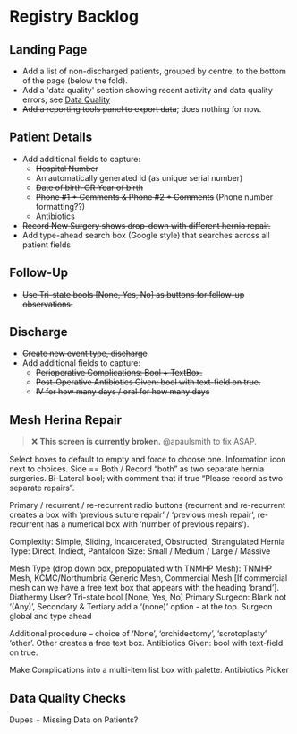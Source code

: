 # Registry Backlog

## Landing Page
- Add a list of non-discharged patients, grouped by centre, to the bottom of the page (below the fold).
- Add a 'data quality' section showing recent activity and data quality errors; see [Data Quality](#Data-Quality-Checks) 
- ~~Add a reporting tools panel to export data~~; does nothing for now.

## Patient Details
- Add additional fields to capture: 
  - ~~Hospital Number~~
  - An automatically generated id (as unique serial number)
  - ~~Date of birth OR Year of birth~~
  - ~~Phone #1 + Comments & Phone #2 + Comments~~ (Phone number formatting??)
  - Antibiotics
- ~~Record New Surgery shows drop-down with different hernia repair.~~
- Add type-ahead search box (Google style) that searches across all patient fields

## Follow-Up
- ~~Use Tri-state bools [None, Yes, No] as buttons for follow-up observations.~~

## Discharge
- ~~Create new event type, discharge~~
- Add additional fields to capture:
  - ~~Perioperative Complications: Bool + TextBox.~~
  - ~~Post-Operative Antibiotics Given: bool with text-field on true.~~
  - ~~IV for how many days / oral for how many days~~

## Mesh Herina Repair
> :x: **This screen is currently broken.** @apaulsmith to fix ASAP.  

Select boxes to default to empty and force to choose one.
Information icon next to choices.
Side == Both / Record “both” as two separate hernia surgeries.
Bi-Lateral bool; with comment that if true “Please record as two separate repairs”.

Primary / recurrent / re-recurrent radio buttons
(recurrent and re-recurrent creates a box with ‘previous suture repair’ / ‘previous mesh repair’, re-recurrent has a numerical box with ‘number of previous repairs’).

Complexity: Simple, Sliding, Incarcerated, Obstructed, Strangulated
Hernia Type: Direct, Indiect, Pantaloon
Size: Small / Medium / Large / Massive

Mesh Type (drop down box, prepopulated with TNMHP Mesh): TNMHP Mesh, KCMC/Northumbria Generic Mesh, Commercial Mesh [If commercial mesh can we have a free text box that appears with the heading ‘brand’].
Diathermy User? Tri-state bool [None, Yes, No]
Primary Surgeon: Blank not ‘(Any)’, Secondary & Tertiary add a ‘(none)’ option - at the top.
Surgeon global and type ahead 

Additional procedure – choice of ‘None’, ‘orchidectomy’, ‘scrotoplasty’ ‘other’. Other creates a free text box.
Antibiotics Given: bool with text-field on true.

Make Complications into a multi-item list box with palette.
Antibiotics Picker

## Data Quality Checks
Dupes + Missing Data on Patients?
